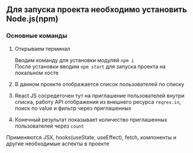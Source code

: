 ## Для запуска проекта необходимо установить Node.js(npm)

### Основные команды

1. Открываем терминал<p>
Вводим команду для установки модулей `npm i`<br>
После установки вводим `npm start` для запуска проекта на локальном хосте<br>

2. В данном проекте отображается список пользователей по списку
3. React JS сосредеточен тут на приглашение пользователей внутри списка, работу API отображения из внешнего ресурса `reqres.in`, поиск по value и фильтр через приглашенных<br>
4. Конечный результат показывает количество приглашенных пользователей через `count`<br>

<p>Применяются JSX, hooks(useState, useEffect), fetch, компоненты и другие необходимые аспекты в проекте  </p>
